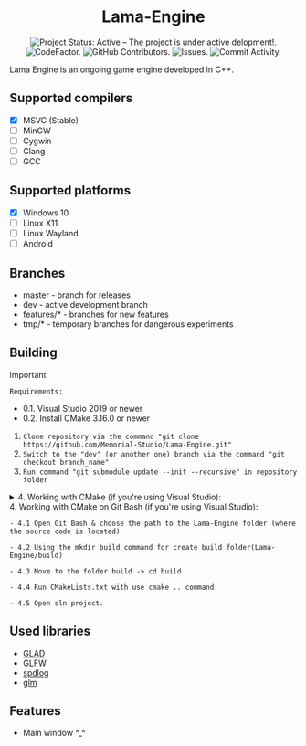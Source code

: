 <p align="center">
 <h1 align="center">Lama-Engine</h2>
</p>
  <p align="center">
    <img alt="Project Status: Active – The project is under active delopment!." src="https://www.repostatus.org/badges/latest/active.svg" />
    <img alt="CodeFactor." https://www.codefactor.io/repository/github/memorial-studio/lama-engine/badge/main>
    <img alt="GitHub Contributors." src="https://img.shields.io/github/contributors/Memorial-Studio/Lama-Engine" />
    <img alt="Issues." src="https://img.shields.io/github/issues/Memorial-Studio/Lama-Engine?color=0088ff" />
    <img alt="Commit Activity." src="https://img.shields.io/github/commit-activity/m/Memorial-Studio/Lama-Engine/dev" />
  </p>

Lama Engine is an ongoing game engine developed in C++. 


## Supported compilers
- [x] MSVC (Stable)
- [ ] MinGW
- [ ] Cygwin
- [ ] Clang
- [ ] GCC

## Supported platforms
- [x] Windows 10
- [ ] Linux X11
- [ ] Linux Wayland
- [ ] Android

## Branches 
 * master - branch for releases
 * dev - active development branch 
 * features/* - branches for new features
 * tmp/* - temporary branches for dangerous experiments

## Building  
 > [!IMPORTANT]
 > ```Requirements:```
 > - 0.1. Visual Studio 2019 or newer
 > - 0.2. Install CMake 3.16.0 or newer
 1. ```Clone repository via the command "git clone https://github.com/Memorial-Studio/Lama-Engine.git"```
 2. ```Switch to the "dev" (or another one) branch via the command "git checkout branch_name"```
 3. ```Run command "git submodule update --init --recursive" in repository folder```
 <details>
 <summary> 4. Working with CMake (if you're using Visual Studio): </summary>
  
    - 4.1 Open CMake GUI
  
    - 4.2 Choose the path to the Lama-Engine folder (where the source code is located).
  
    - 4.3 Choose the path where to build the binaries (Lama-Engine/build)-> You need create build folder.
     
    - 4.4 Press "Configure" and choose your VS version.
    
    - 4.5 Press "Generate"

    - 4.6 Open Visual Studio solution

    - 4.7 Set as startap project SREngine 

    - 4.8 Run build 
    
 </details>
 <summary> 4. Working with CMake on Git Bash (if you're using Visual Studio): </summary>
  
    - 4.1 Open Git Bash & choose the path to the Lama-Engine folder (where the source code is located)
  
    - 4.2 Using the mkdir build command for create build folder(Lama-Engine/build) .
     
    - 4.3 Move to the folder build -> cd build
    
    - 4.4 Run CMakeLists.txt with use cmake .. command.

    - 4.5 Open sln project.  

 </details>
 

## Used libraries
  * [GLAD](https://glad.dav1d.de/)
  * [GLFW](https://github.com/glfw/glfw)
  * [spdlog](https://github.com/gabime/spdlog?ysclid=m4dvxczflx129454677)
  * [glm](https://github.com/g-truc/glm)
  
  
  ## Features
  * Main window ^_^
